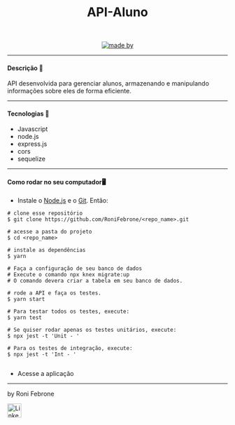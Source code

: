 <div align="center">
	<h1>API-Aluno</h1>
	<br>
	<p align="center">
		<a href="https://www.linkedin.com/in/roni-febrone-97b007275/">
		  <img alt="made by" src="https://img.shields.io/badge/made%20by-Roni%20Febrone-blue">
		</a>
	</p>
</div>

<hr>


<h4>Descrição 📄</h4>

API desenvolvida para gerenciar alunos, armazenando e manipulando informações sobre eles de forma eficiente.

<hr>

<h4>Tecnologias 🚀</h4>

- Javascript
- node.js
- express.js
- cors
- sequelize

<hr>

<h4>Como rodar no seu computador🖥️</h4>

- Instale o [Node.js](https://nodejs.org/en/download/) e o [Git](https://git-scm.com/book/en/v2/Getting-Started-Installing-Git). Então:

```
# clone esse repositório
$ git clone https://github.com/RoniFebrone/<repo_name>.git

# acesse a pasta do projeto
$ cd <repo_name>

# instale as dependências
$ yarn

# Faça a configuração de seu banco de dados
# Execute o comando npx knex migrate:up
# O comando devera criar a tabela em seu banco de dados. 

# rode a API e faça os testes.
$ yarn start

# Para testar todos os testes, execute:
$ yarn test

# Se quiser rodar apenas os testes unitários, execute:
$ npx jest -t 'Unit - '

# Para os testes de integração, execute:
$ npx jest -t 'Int - '


```
- Acesse a aplicação

<hr>

by Roni Febrone<br>
<div>
	<a href="https://www.linkedin.com/in/roni-febrone-97b007275/"> 
		<img width="32px" src="https://media.licdn.com/dms/image/D4E03AQF9iWma3W3jBQ/profile-displayphoto-shrink_800_800/0/1710366878152?e=1719446400&v=beta&t=1SlHD8NVc7FLLRHqWy8Edp8oueINyk1VBk1m9xy1aQU" alt="LinkedIn">
	</a>
</div>
</div>
